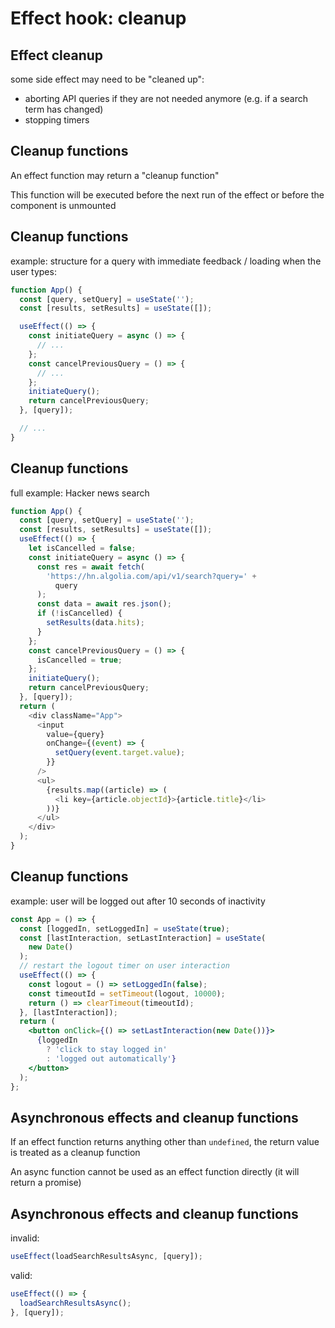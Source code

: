# Effect hook: cleanup

## Effect cleanup

some side effect may need to be "cleaned up":

- aborting API queries if they are not needed anymore (e.g. if a search term has changed)
- stopping timers

## Cleanup functions

An effect function may return a "cleanup function"

This function will be executed before the next run of the effect or before the component is unmounted

## Cleanup functions

example: structure for a query with immediate feedback / loading when the user types:

```js
function App() {
  const [query, setQuery] = useState('');
  const [results, setResults] = useState([]);

  useEffect(() => {
    const initiateQuery = async () => {
      // ...
    };
    const cancelPreviousQuery = () => {
      // ...
    };
    initiateQuery();
    return cancelPreviousQuery;
  }, [query]);

  // ...
}
```

## Cleanup functions

full example: Hacker news search

```js
function App() {
  const [query, setQuery] = useState('');
  const [results, setResults] = useState([]);
  useEffect(() => {
    let isCancelled = false;
    const initiateQuery = async () => {
      const res = await fetch(
        'https://hn.algolia.com/api/v1/search?query=' +
          query
      );
      const data = await res.json();
      if (!isCancelled) {
        setResults(data.hits);
      }
    };
    const cancelPreviousQuery = () => {
      isCancelled = true;
    };
    initiateQuery();
    return cancelPreviousQuery;
  }, [query]);
  return (
    <div className="App">
      <input
        value={query}
        onChange={(event) => {
          setQuery(event.target.value);
        }}
      />
      <ul>
        {results.map((article) => (
          <li key={article.objectId}>{article.title}</li>
        ))}
      </ul>
    </div>
  );
}
```

## Cleanup functions

example: user will be logged out after 10 seconds of inactivity

```jsx
const App = () => {
  const [loggedIn, setLoggedIn] = useState(true);
  const [lastInteraction, setLastInteraction] = useState(
    new Date()
  );
  // restart the logout timer on user interaction
  useEffect(() => {
    const logout = () => setLoggedIn(false);
    const timeoutId = setTimeout(logout, 10000);
    return () => clearTimeout(timeoutId);
  }, [lastInteraction]);
  return (
    <button onClick={() => setLastInteraction(new Date())}>
      {loggedIn
        ? 'click to stay logged in'
        : 'logged out automatically'}
    </button>
  );
};
```

## Asynchronous effects and cleanup functions

If an effect function returns anything other than `undefined`, the return value is treated as a cleanup function

An async function cannot be used as an effect function directly (it will return a promise)

## Asynchronous effects and cleanup functions

invalid:

```js
useEffect(loadSearchResultsAsync, [query]);
```

valid:

```js
useEffect(() => {
  loadSearchResultsAsync();
}, [query]);
```
